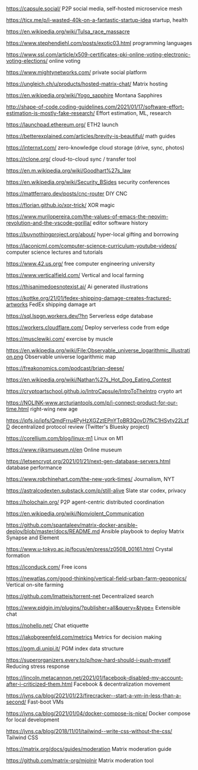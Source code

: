 https://capsule.social/ P2P social media, self-hosted microservice mesh

https://tjcx.me/p/i-wasted-40k-on-a-fantastic-startup-idea startup, health

https://en.wikipedia.org/wiki/Tulsa_race_massacre

https://www.stephendiehl.com/posts/exotic03.html programming languages

https://www.ssl.com/article/x509-certificates-pki-online-voting-electronic-voting-elections/ online voting

https://www.mightynetworks.com/ private social platform

https://ungleich.ch/u/products/hosted-matrix-chat/ Matrix hosting

https://en.wikipedia.org/wiki/Yogo_sapphire Montana Sapphires

http://shape-of-code.coding-guidelines.com/2021/01/17/software-effort-estimation-is-mostly-fake-research/ Effort estimation, ML, research

https://launchpad.ethereum.org/ ETH2 launch

https://betterexplained.com/articles/brevity-is-beautiful/ math guides

https://internxt.com/ zero-knowledge cloud storage (drive, sync, photos)

https://rclone.org/ cloud-to-cloud sync / transfer tool

https://en.m.wikipedia.org/wiki/Goodhart%27s_law

https://en.wikipedia.org/wiki/Security_BSides security conferences

https://mattferraro.dev/posts/cnc-router DIY CNC

https://florian.github.io/xor-trick/ XOR magic

https://www.murilopereira.com/the-values-of-emacs-the-neovim-revolution-and-the-vscode-gorilla/ editor software history

https://buynothingproject.org/about/ hyper-local gifting and borrowing

https://laconicml.com/computer-science-curriculum-youtube-videos/ computer science lectures and tutorials

https://www.42.us.org/ free computer engineering university

https://www.verticalfield.com/ Vertical and local farming

https://thisanimedoesnotexist.ai/ Ai generated illustrations

https://kottke.org/21/01/fedex-shipping-damage-creates-fractured-artworks FedEx shipping damage art

https://sql.lspgn.workers.dev/?hn Serverless edge database

https://workers.cloudflare.com/ Deploy serverless code from edge

https://musclewiki.com/ exercise by muscle

https://en.wikipedia.org/wiki/File:Observable_universe_logarithmic_illustration.png Observable universe logarithmic map

https://freakonomics.com/podcast/brian-deese/

https://en.wikipedia.org/wiki/Nathan%27s_Hot_Dog_Eating_Contest

https://cryptoartschool.github.io/IntroCapsule/IntroToTheIntro crypto art

https://NOLINK-www.arcturiantools.com/p/i-connect-product-for-our-time.html right-wing new age

https://ipfs.io/ipfs/QmdFrru4PyHzXGZztEPnYToBR3QovD7fkC1HSyty22LzfD decentralized protocol review (Twitter's Bluesky project)

https://corellium.com/blog/linux-m1 Linux on M1

https://www.rijksmuseum.nl/en Online museum

https://letsencrypt.org/2021/01/21/next-gen-database-servers.html database performance

https://www.robrhinehart.com/the-new-york-times/ Journalism, NYT

https://astralcodexten.substack.com/p/still-alive Slate star codex, privacy

https://holochain.org/ P2P agent-centric distributed coordination

https://en.wikipedia.org/wiki/Nonviolent_Communication

https://github.com/spantaleev/matrix-docker-ansible-deploy/blob/master/docs/README.md Ansible playbook to deploy Matrix Synapse and Element

https://www.u-tokyo.ac.jp/focus/en/press/z0508_00161.html Crystal formation

https://iconduck.com/ Free icons

https://newatlas.com/good-thinking/vertical-field-urban-farm-geoponics/ Vertical on-site farming

https://github.com/lmatteis/torrent-net Decentralized search

https://www.pidgin.im/plugins/?publisher=all&query=&type= Extensible chat

https://nohello.net/ Chat etiquette

https://jakobgreenfeld.com/metrics Metrics for decision making

https://pgm.di.unipi.it/ PGM index data structure

https://superorganizers.every.to/p/how-hard-should-i-push-myself Reducing stress response

https://lincoln.metacannon.net/2021/01/facebook-disabled-my-account-after-i-criticized-them.html Facebook & decentralization movement

https://jvns.ca/blog/2021/01/23/firecracker--start-a-vm-in-less-than-a-second/ Fast-boot VMs

https://jvns.ca/blog/2021/01/04/docker-compose-is-nice/ Docker compose for local development

https://jvns.ca/blog/2018/11/01/tailwind--write-css-without-the-css/ Tailwind CSS

https://matrix.org/docs/guides/moderation Matrix moderation guide

https://github.com/matrix-org/mjolnir Matrix moderation tool
